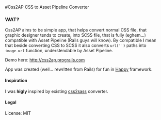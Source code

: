 #Css2AP
CSS to Asset Pipeline Converter


### WAT?

Css2AP aims to be simple app, that helps convert normal CSS file, that graphic designer tends to create, into SCSS file, that is fully (eghem…) compatible with Asset Pipeline (Rails guys will know). By compatible I mean that beside converting CSS to SCSS it also converts ```url('')``` paths into ```image-url``` function, understendable by Asset Pipeline.

Demo here: http://css2ap.prograils.com

App was created (well… rewritten from Rails) for fun in [Happy](https://github.com/hmans/happy/) framework.

#### Inspiration
I was **higly** inspired by existing [css2sass](http://css2sass.heroku.com/) converter.

#### Legal
License: MIT
